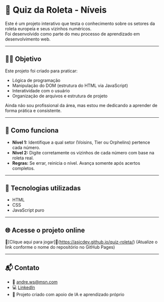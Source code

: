 
# 🎯 Quiz da Roleta - Níveis

Este é um projeto interativo que testa o conhecimento sobre os setores da roleta europeia e seus vizinhos numéricos.  
Foi desenvolvido como parte do meu processo de aprendizado em desenvolvimento web.

---

## 👨‍💻 Objetivo

Este projeto foi criado para praticar:

- Lógica de programação
- Manipulação do DOM (estrutura do HTML via JavaScript)
- Interatividade com o usuário
- Organização de arquivos e estrutura de projeto

Ainda não sou profissional da área, mas estou me dedicando a aprender de forma prática e consistente.

---

## 🧪 Como funciona

- **Nível 1:** Identifique a qual setor (Voisins, Tier ou Orphelins) pertence cada número.
- **Nível 2:** Digite corretamente os vizinhos de cada número com base na roleta real.
- **Regras:** Se errar, reinicia o nível. Avança somente após acertos completos.

---

## 🚀 Tecnologias utilizadas

- HTML
- CSS
- JavaScript puro

---

## 🌐 Acesse o projeto online

🔗[Clique aqui para jogar]🔗(https://asjcdev.github.io/quiz-roleta/)
(Atualize o link conforme o nome do repositório no GitHub Pages)

---

## 📬 Contato

- 📧 andre.ws@msn.com  
- 💻 [LinkedIn](https://linkedin.com/in/asjcde)  
- 🧠 Projeto criado com apoio de IA e aprendizado próprio

